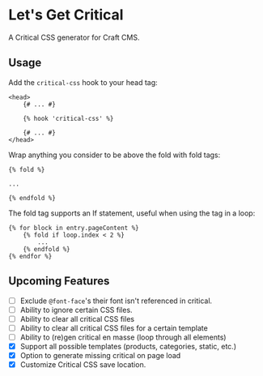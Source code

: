 # Let's Get Critical
A Critical CSS generator for Craft CMS.

## Usage

Add the `critical-css` hook to your head tag:
```twig
<head>
    {# ... #}
    
    {% hook 'critical-css' %}
    
    {# ... #}
</head>
```

Wrap anything you consider to be above the fold with fold tags:

```twig
{% fold %}

...

{% endfold %}
```

The fold tag supports an If statement, useful when using the tag in a loop:

```twig
{% for block in entry.pageContent %}
    {% fold if loop.index < 2 %}
        ...
    {% endfold %}
{% endfor %}
```

## Upcoming Features
- [ ] Exclude `@font-face`'s their font isn't referenced in critical.
- [ ] Ability to ignore certain CSS files.
- [ ] Ability to clear all critical CSS files
- [ ] Ability to clear all critical CSS files for a certain template
- [ ] Ability to (re)gen critical en masse (loop through all elements)
- [x] Support all possible templates (products, categories, static, etc.)
- [x] Option to generate missing critical on page load
- [x] Customize Critical CSS save location.
